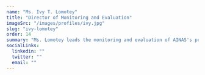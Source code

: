 ```yaml
---
name: "Ms. Ivy T. Lomotey"
title: "Director of Monitoring and Evaluation"
imageSrc: "/images/profiles/ivy.jpg"
slug: "ivy-lomotey"
order: 14
summary: "Ms. Lomotey leads the monitoring and evaluation of AINAS's projects to ensure effective implementation and impact assessment."
socialLinks:
  linkedin: ""
  twitter: ""
  email: ""
---
```

